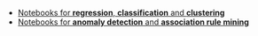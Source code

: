 * [Notebooks for **regression**, **classification** and **clustering**](Day2/)
* [Notebooks for **anomaly detection** and **association rule mining**](Day3/)

